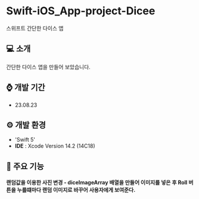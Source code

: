 # Swift-iOS_App-project-Dicee
스위프트 간단한 다이스 앱


## 💻 소개
간단한 다이스 앱을 만들어 보았습니다.



## ⌚️ 개발 기간
 * 23.08.23

## ⚙️ 개발 환경
 - 'Swift 5'
 - **IDE** : Xcode Version 14.2 (14C18)


## 📌 주요 기능
 #### 랜덤값을 이용한 사진 변경 - diceImageArray 배열을 만들어 이미지를 넣은 후 Roll 버튼을 누를떄마다 랜덤 이미지로 바꾸어 사용자에게 보여준다.










